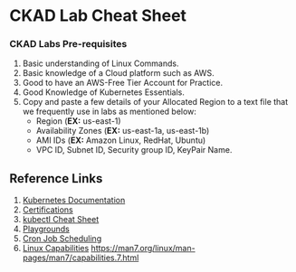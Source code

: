 # CKAD Lab Cheat Sheet

### CKAD Labs Pre-requisites
1. Basic understanding of Linux Commands.
2. Basic knowledge of a Cloud platform such as AWS.
3. Good to have an AWS-Free Tier Account for Practice.
4. Good Knowledge of Kubernetes Essentials.
5. Copy and paste a few details of your Allocated Region to a text file that we frequently use in labs as mentioned below:
     - Region (**EX:** us-east-1)
     - Availability Zones (**EX:** us-east-1a, us-east-1b)
     - AMI IDs (**EX:** Amazon Linux, RedHat, Ubuntu)
     - VPC ID, Subnet ID, Security group ID, KeyPair Name.

## Reference Links
1. [Kubernetes Documentation](https://kubernetes.io/docs/home/)
2. [Certifications](https://kubernetes.io/training/)
3. [kubectl Cheat Sheet](https://kubernetes.io/docs/reference/kubectl/quick-reference/)
4. [Playgrounds](https://killercoda.com/playgrounds/scenario/cka)
5. [Cron Job Scheduling](https://crontab.guru/)
6. [Linux Capabilities](https://man7.org/linux/man-pages/man7/capabilities.7.html)
https://man7.org/linux/man-pages/man7/capabilities.7.html

